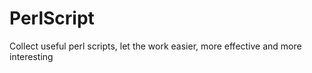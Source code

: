 PerlScript
==========

Collect useful perl scripts, let the work easier, more effective and more interesting
